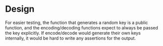 # Design

For easier testing, the function that generates a random key is a public function, and the encoding/decoding functions expect to always be passed the key explicitly. If encode/decode would generate their own keys internally, it would be hard to write any assertions for the output.
